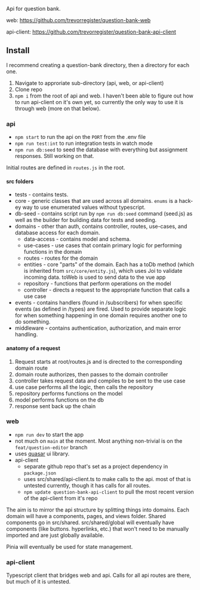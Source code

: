 Api for question bank. 

web: https://github.com/trevorregister/question-bank-web

api-client: https://github.com/trevorregister/question-bank-api-client

## Install
I recommend creating a question-bank directory, then a directory for each one.
1. Navigate to approriate sub-directory (api, web, or api-client)
2. Clone repo
3. `npm i` from the root of api and web. I haven't been able to figure out how to run api-client on it's own yet, so currently the only way to use it is through web (more on that below).

### api
* `npm start` to run the api on the `PORT` from the .env file
* `npm run test:int` to run integration tests in watch mode
* `npm run db:seed` to seed the database with everything but assignment responses. Still working on that.

Initial routes are defined in `routes.js` in the root. 

#### src folders
* tests - contains tests. 
* core - generic classes that are used across all domains. `enums` is a hack-ey way to use enumerated values without typescript.
* db-seed - contains script run by `npm run db:seed` command (seed.js) as well as the builder for building data for tests and seeding.
* domains - other than auth, contains controller, routes, use-cases, and database access for each domain.
  * data-access - contains model and schema.
  * use-cases - use cases that contain primary logic for performing functions in the domain
  * routes - routes for the domain
  * entities - core "parts" of the domain. Each has a toDb method (which is inherited from `src/core/entity.js`), which uses Joi to validate incoming data. toWeb is used to send data to the vue app
  * repository - functions that perform operations on the model
  * controller - directs a request to the appropriate function that calls a use case
* events - contains handlers (found in /subscribers) for when specific events (as defined in /types) are fired. Used to provide separate logic for when something happening in one domain requires another one to do something.
* middleware - contains authentication, authorization, and main error handling.

#### anatomy of a request
1. Request starts at root/routes.js and is directed to the corresponding domain route
2. domain route authorizes, then passes to the domain controller
3. controller takes request data and compiles to be sent to the use case
4. use case performs all the logic, then calls the repository
5. repository performs functions on the model
6. model performs functions on the db
7. response sent back up the chain

### web
* `npm run dev` to start the app
* not much on `main` at the moment. Most anything non-trivial is on the `feat/question-editor` branch
* uses [quasar](https://quasar.dev/) ui library.
* api-client
  * separate github repo that's set as a project dependency in `package.json`
  * uses src/shared/api-client.ts to make calls to the api. most of that is untested currently, though it has calls for all routes. 
  * `npm update question-bank-api-client` to pull the most recent version of the api-client from it's repo

The aim is to mirror the api structure by splitting things into domains. Each domain will have a components, pages, and views folder. Shared components go in src/shared. src/shared/global will eventually have components (like buttons. hyperlinks, etc.) that won't need to be manually imported and are just globally available.

Pinia will eventually be used for state management.

### api-client
Typescript client that bridges web and api. Calls for all api routes are there, but much of it is untested.

